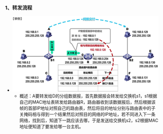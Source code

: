 ### 1、转发流程
+ ![换算单位](计算机网络/imgs/4.4(1).png)
	+ 概述：A要转发给D的分组数据报，首先数据报会转发给交换机s1，s1根据自己的MAC地址表转发给路由器R，路由器收到该数据报后，然后根据该帧的首部IP地址对照自己的路由表，然后将目的地址分别与路由表中的子关掩码相与得到一个结果然后对照目的网络的IP地址，若不同进入下一条网络，找到后，知道下一跳应该去哪，于是发送给交换机s2，s2根据MAC地址便知道了要发给哪一台主机。